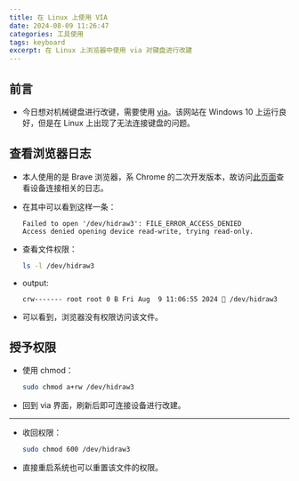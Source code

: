 ```yaml
---
title: 在 Linux 上使用 VIA
date: 2024-08-09 11:26:47
categories: 工具使用
tags: keyboard
excerpt: 在 Linux 上浏览器中使用 via 对键盘进行改建
---
```


## 前言

-   今日想对机械键盘进行改键，需要使用 [via](usevia.app)。该网站在 Windows 10 上运行良好，但是在 Linux 上出现了无法连接键盘的问题。

## 查看浏览器日志

-   本人使用的是 Brave 浏览器，系 Chrome 的二次开发版本，故访问[此页面](brave://device-log/)查看设备连接相关的日志。
-   在其中可以看到这样一条：

    ```plaintext
    Failed to open '/dev/hidraw3': FILE_ERROR_ACCESS_DENIED
    Access denied opening device read-write, trying read-only.
    ```

-   查看文件权限：

    ```bash
    ls -l /dev/hidraw3
    ```

-   output:

    ```plaintext
    crw------- root root 0 B Fri Aug  9 11:06:55 2024  /dev/hidraw3
    ```

-   可以看到，浏览器没有权限访问该文件。

## 授予权限

-   使用 chmod：

    ```bash
    sudo chmod a+rw /dev/hidraw3
    ```

-   回到 via 界面，刷新后即可连接设备进行改建。

---

-   收回权限：

    ```bash
    sudo chmod 600 /dev/hidraw3
    ```

-   直接重启系统也可以重置该文件的权限。
